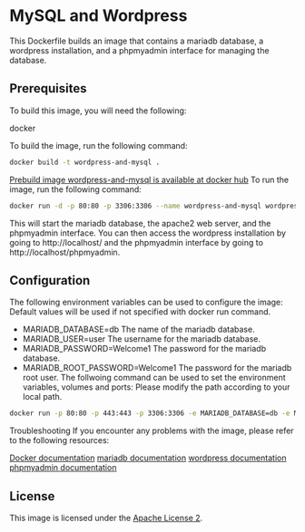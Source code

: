 # MySQL and Wordpress
This Dockerfile builds an image that contains a mariadb database, a wordpress installation, and a phpmyadmin interface for managing the database.

## Prerequisites
To build this image, you will need the following:

docker

To build the image, run the following command:
``` bash 
docker build -t wordpress-and-mysql .
```
[Prebuild image wordpress-and-mysql is available at docker hub](https://hub.docker.com/repository/docker/rnawaz02/wordpress-and-mysql/general)
To run the image, run the following command:
``` bash 
docker run -d -p 80:80 -p 3306:3306 --name wordpress-and-mysql wordpress-and-mysql
```  
This will start the mariadb database, the apache2 web server, and the phpmyadmin interface. You can then access the wordpress installation by going to http://localhost/ and the phpmyadmin interface by going to http://localhost/phpmyadmin.

## Configuration
The following environment variables can be used to configure the image: Default values will be used if not specified with docker run command.

* MARIADB_DATABASE=db The name of the mariadb database.
* MARIADB_USER=user The username for the mariadb database.
* MARIADB_PASSWORD=Welcome1 The password for the mariadb database.
* MARIADB_ROOT_PASSWORD=Welcome1 The password for the mariadb root user.
The follwoing command can be used to set the environment variables, volumes and ports: Please modify the path according to your local path.

``` bash
docker run -p 80:80 -p 443:443 -p 3306:3306 -e MARIADB_DATABASE=db -e MARIADB_USER=user -e MARIADB_PASSWORD=Welcome1 -e MARIADB_ROOT_PASSWORD=Welcome1 -v C:\sandbox\code\apache2:/etc/apache2/sites-available -v C:\sandbox\code\ssl:/etc/apache2/ssl  -v C:\sandbox\code\wp:/srv/www/wordpress -v C:\sandbox\code\db:/var/lib/mysql -v C:\sandbox\code\ssl:/etc/apache2/ssl -v C:\sandbox\code\phpmyadmin:/etc/phpmyadmin -t wordpress-and-mysql
```
Troubleshooting
If you encounter any problems with the image, please refer to the following resources:

[Docker documentation](https://docs.docker.com/)
[mariadb documentation](https://mariadb.com/kb/en/)
[wordpress documentation](https://wordpress.org/documentation/)
[phpmyadmin documentation](https://www.phpmyadmin.net/docs/)

## License
This image is licensed under the [Apache License 2](https://www.apache.org/licenses/LICENSE-2.0).

